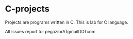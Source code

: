 # C-projects
Projects are programs written in C. This is lab for C language.


All issues report to: pegaziorATgmailDOTcom

